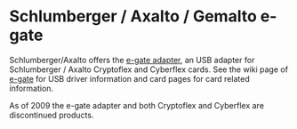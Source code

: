 # Schlumberger / Axalto / Gemalto e-gate

Schlumberger/Axalto offers the [e-gate adapter](Using-Schlumberger-e-gate-on-Linux), an USB adapter for Schlumberger / Axalto Cryptoflex and Cyberflex cards. See the wiki page of [e-gate](Using-Schlumberger-e-gate-on-Linux) for USB driver information and card pages for card related information.

As of 2009 the e-gate adapter and both Cryptoflex and Cyberflex are discontinued products.
